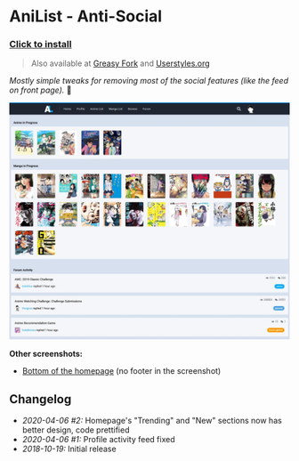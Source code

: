 # AniList - Anti-Social

### [Click to install](https://github.com/krisu5/userstyles/raw/master/AniList%20-%20Anti-Social/anilist_anti-social.user.css)

> Also available at [Greasy Fork](https://greasyfork.org/en/scripts/397799-anilist-anti-social) and [Userstyles.org](https://userstyles.org/styles/165051/anilist-anti-social)

*Mostly simple tweaks for removing most of the social features (like the feed on front page).* 🎎

![Userstyle screenshot](screenshots/1_homepage_top.jpg)

**Other screenshots:**
- [Bottom of the homepage](screenshots/2_homepage_bottom.png) (no footer in the screenshot)

## Changelog

- *2020-04-06 #2:* Homepage's "Trending" and "New" sections now has better design, code prettified
- *2020-04-06 #1:* Profile activity feed fixed
- *2018-10-19:* Initial release